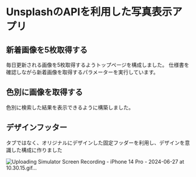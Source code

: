 # UnsplashのAPIを利用した写真表示アプリ

## 新着画像を5枚取得する
毎日更新される画像を5枚取得するようトップページを構成しました。
仕様書を確認しながら新着画像を取得するパラメーターを実行しています。

## 色別に画像を取得する
色別に検索した結果を表示できるように構築しました。

## デザインフッター
タブではなく、オリジナルにデザインした固定フッダーを利用し、デザインを意識した構成に作りました

![Uploading Simulator Screen Recording - iPhone 14 Pro - 2024-06-27 at 10.30.15.gif…]()

